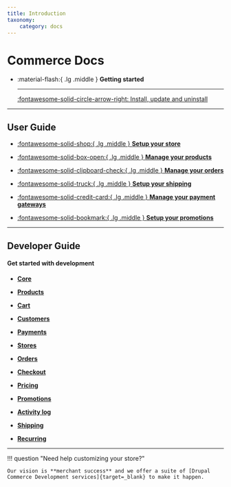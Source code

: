 ```yaml
---
title: Introduction
taxonomy:
    category: docs
---
```


# Commerce Docs


<div class="grid cards" markdown>

-   :material-flash:{ .lg .middle } __Getting started__

    ---

    [:fontawesome-solid-circle-arrow-right: Install, update and uninstall](#)

</div>

<hr>

## User Guide

<div class="grid cards icon-grid" markdown>

- [:fontawesome-solid-shop:{ .lg .middle }  __Setup your store__](#)

- [:fontawesome-solid-box-open:{ .lg .middle }  __Manage your products__](#)

- [:fontawesome-solid-clipboard-check:{ .lg .middle }  __Manage your orders__](#)

- [:fontawesome-solid-truck:{ .lg .middle } __Setup your shipping__](#)

- [:fontawesome-solid-credit-card:{ .lg .middle }  __Manage your payment gateways__](#)

- [:fontawesome-solid-bookmark:{ .lg .middle } __Setup your promotions__](#)

</div>

<hr>

## Developer Guide

#### Get started with development


<div class="grid cards three-grid" markdown>

  - [__Core__](#)

  - [__Products__](#)

  - [__Cart__](#)

  - [__Customers__](#)

  - [__Payments__](#)

  - [__Stores__](#)

  - [__Orders__](#)

  - [__Checkout__](#)

  - [__Pricing__](#)

  - [__Promotions__](#)

  - [__Activity log__](#)

  - [__Shipping__](#)

  - [__Recurring__](#)

</div>

<hr>

<!-- Drupal Commerce is the leading flexible eCommerce solution for Drupal,
powering over 50,000 online stores of all sizes.

If you are new to Drupal, start with [Drupal.org]{target=_blank} documentation on [Understanding Drupal]

[If you develop in Drupal 7, access documentation here for Commerce 1.x](./commerce1/getting-started.md)

[If you develop in Drupal 8, access documentation here for Commerce 2.x](./commerce2/getting-started.md)

Documentation is hosted on, and courtesy of [Platform.sh]{target=_blank}. -->

!!! question "Need help customizing your store?"

    Our vision is **merchant success** and we offer a suite of [Drupal Commerce Development services]{target=_blank} to make it happen.

[Platform.sh]: https://platform.sh
[Drupal.org]: https://www.drupal.org
[Understanding Drupal]: https://www.drupal.org/docs/8/understanding-drupal-8
[Drupal Commerce Development services]: https://centarro.io
